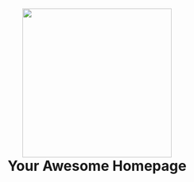 <h1 align="center">
  <a href="https://github.com/mtobeiyf/vuepress-homepage" title="Homepage">
    <img src="https://user-images.githubusercontent.com/5097752/39163721-4c79012c-47ae-11e8-842b-2af72f69cc2c.jpg" width="300px" alt="">
  </a>
  <br />
  Your Awesome Homepage
</h1>

<!-- <p align="center">
  Build your site like a Pro :v:
</p>

<p align="center">
  <img src="https://img.shields.io/badge/License-MIT-green.svg" alt="">
  <img src="https://img.shields.io/badge/PR-welcome-brightgreen.svg" alt="">
</p>

<h2>
  <a href="https://vuepress-homepage.netlify.com" target="_blank" title="Demo">
    Live Demo
  </a>
</h2>

[![Deploy to Netlify](https://www.netlify.com/img/deploy/button.svg)](https://app.netlify.com/start/deploy?repository=https://github.com/mtobeiyf/vuepress-homepage)

Screenshots:

| Home/Resume :newspaper: | Projects/Publications :books: |
| :---: | :---: |
| <img src="https://user-images.githubusercontent.com/5097752/71707796-8b275880-2dba-11ea-8db0-03172722c35d.png"/> | <img src="https://user-images.githubusercontent.com/5097752/71707797-8b275880-2dba-11ea-8239-c51f4bac6542.png"/> |

| About Me :raising_hand: | Docs/Articles :closed_book: |
| :---: | :---: |
| <img src="https://user-images.githubusercontent.com/5097752/71707795-8b275880-2dba-11ea-9440-987d542c560c.png"/> | <img src="https://user-images.githubusercontent.com/5097752/71707798-8b275880-2dba-11ea-9777-d9d64ac4ad45.png"/> |

<h2>
  <a href="https://vuepress-homepage.netlify.com/guide/" target="_blank" title="Getting Started">
    Getting Started
  </a>
</h2>

Check the full documentation here :point_right: [Guide](https://vuepress-homepage.netlify.com/guide/)

Make sure you have [Node.js](https://nodejs.org) and [yarn](https://yarnpkg.com) installed.

```bash
# Clone the repo
git clone https://github.com/mtobeiyf/vuepress-homepage.git
cd vuepress-homepage

# Install VuePress
yarn global add vuepress
# OR npm install -g vuepress

# Install dependencies
yarn
# OR npm install

# Run
$ yarn dev
# OR npm run dev
```

Check your site at `http://127.0.0.1:8080/`

## Features

- Markdown and emoji supported :smiley:
- Elegant and minimalistic
- Customizable and mobile-friendly
- Multi-language support
- Powered by [VuePress](https://vuepress.vuejs.org/) and [Vue.js](https://vuejs.org/)

It's **static**, which means once generated, your site could be deployed anywhere, like [Netlify](https://www.netlify.com/) or [GitHub Pages]()

| Simple Editing | Elegant Output |
| :---: | :---: |
| <img src="https://user-images.githubusercontent.com/5097752/39165083-42470364-47b5-11e8-8e1b-e225e6cf4161.png"/> | <img src="https://user-images.githubusercontent.com/5097752/39165092-4af03422-47b5-11e8-986e-02bee0fe6979.jpg"/> |

It's **responsive** and **mobile friendly**.

| Main | Projects | Doc | Sidebar |
| :---: | :---: | :---: | :---: |
| <img src="https://user-images.githubusercontent.com/5097752/39163461-30a0e754-47ad-11e8-84ff-0c6716d6e937.jpg"/> | <img src="https://user-images.githubusercontent.com/5097752/39163230-2c917634-47ac-11e8-9c08-a87336c0bb02.jpg"/> | <img src="https://user-images.githubusercontent.com/5097752/39163235-32001436-47ac-11e8-8a80-f5aa1d639b82.png"/> | <img src="https://user-images.githubusercontent.com/5097752/39163238-368bfb5a-47ac-11e8-81b9-78a38af16dfe.jpg"/> |



## Credit

[VuePress](https://vuepress.vuejs.org/): Vue-powered Static Site Generator

[Vue.js](https://vuejs.org/): The Progressive JavaScript Framework

## License

Copyright © 2020, Fing

Released under the [MIT License](https://opensource.org/licenses/MIT). -->
